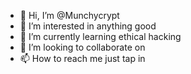 - 👋 Hi, I’m @Munchycrypt
- 👀 I’m interested in anything good 
- 🌱 I’m currently learning ethical hacking
- 💞️ I’m looking to collaborate on 
- 📫 How to reach me just tap in 

<!---
Munchycrypt/Munchycrypt is a ✨ special ✨ repository because its `README.md` (this file) appears on your GitHub profile.
You can click the Preview link to take a look at your changes.
--->
